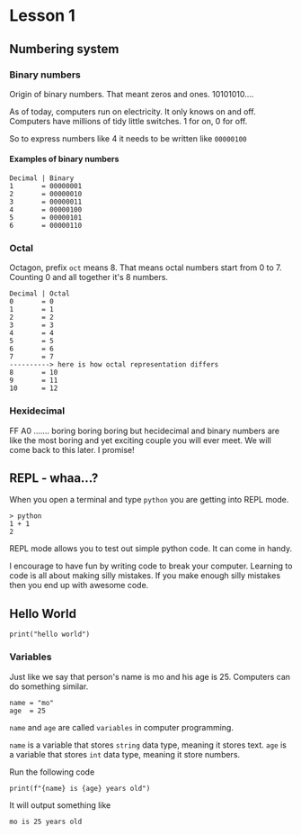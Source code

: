 # Lesson 1

## Numbering system

### Binary numbers
Origin of binary numbers. That meant zeros and ones. 10101010....

As of today, computers run on electricity. It only knows on and off. Computers have millions of tidy little switches. 1 for on, 0 for off.

So to express numbers like 4 it needs to be written like `00000100`

#### Examples of binary numbers
```
Decimal | Binary
1       = 00000001
2       = 00000010
3       = 00000011
4       = 00000100
5       = 00000101
6       = 00000110
```

### Octal
Octagon, prefix `oct` means 8. That means octal numbers start from 0 to 7. Counting 0 and all together it's 8 numbers.

```
Decimal | Octal
0       = 0
1       = 1
2       = 2
3       = 3
4       = 4
5       = 5
6       = 6
7       = 7
----------> here is how octal representation differs
8       = 10
9       = 11
10      = 12
```

### Hexidecimal
FF A0 ....... boring boring boring but hecidecimal and binary numbers are like the most boring and yet exciting couple you will ever meet. We will come back to this later. I promise!


## REPL - whaa...?

When you open a terminal and type `python` you are getting into REPL mode.
```
> python
1 + 1
2
```

REPL mode allows you to test out simple python code. It can come in handy.

I encourage to have fun by writing code to break your computer. Learning to code is all about making silly mistakes. If you make enough silly mistakes then you end up with awesome code.


## Hello World

```
print("hello world")
```

### Variables
Just like we say that person's name is mo and his age is 25. Computers can do something similar.

```
name = "mo"
age  = 25

```

`name` and `age` are called `variables` in computer programming.

`name` is a variable that stores `string` data type, meaning it stores text.
`age`  is a variable that stores `int` data type, meaning it store numbers.


Run the following code
```
print(f"{name} is {age} years old")
```
It will output something like
```
mo is 25 years old
```
